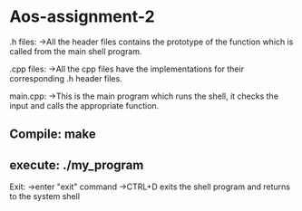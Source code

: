 # Aos-assignment-2
.h files:
->All the header files contains the prototype of the function which is called from the main shell program.

.cpp files:
->All the cpp files have the implementations for their corresponding .h header files.

main.cpp:
->This is the main program which runs the shell, it checks the input and calls the appropriate function.

## Compile: make
## execute: ./my_program

Exit:
->enter "exit" command
->CTRL+D exits the shell program and returns to the system shell